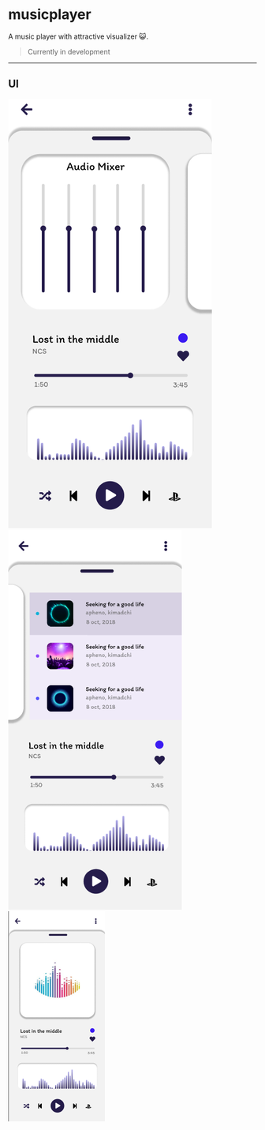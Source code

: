 # musicplayer

A music player with attractive visualizer 😺.

> Currently in development

----------

## UI

![prev_1](img1.png)
![prev_2](img2.png)
![prev_3](img3.png)

